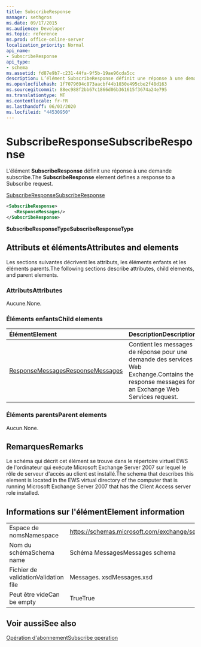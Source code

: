 ```yaml
---
title: SubscribeResponse
manager: sethgros
ms.date: 09/17/2015
ms.audience: Developer
ms.topic: reference
ms.prod: office-online-server
localization_priority: Normal
api_name:
- SubscribeResponse
api_type:
- schema
ms.assetid: fd87e9b7-c231-44fa-9f5b-19ae96cda5cc
description: L’élément SubscribeResponse définit une réponse à une demande subscribe.
ms.openlocfilehash: 1f7079694c873aacbf44b1030e495cbe2f48d163
ms.sourcegitcommit: 88ec988f2bb67c1866d06b361615f3674a24e795
ms.translationtype: MT
ms.contentlocale: fr-FR
ms.lasthandoff: 06/03/2020
ms.locfileid: "44530950"
---
```

# <a name="subscriberesponse"></a><span data-ttu-id="bb679-103">SubscribeResponse</span><span class="sxs-lookup"><span data-stu-id="bb679-103">SubscribeResponse</span></span>

<span data-ttu-id="bb679-104">L’élément **SubscribeResponse** définit une réponse à une demande subscribe.</span><span class="sxs-lookup"><span data-stu-id="bb679-104">The **SubscribeResponse** element defines a response to a Subscribe request.</span></span> 
  
[<span data-ttu-id="bb679-105">SubscribeResponse</span><span class="sxs-lookup"><span data-stu-id="bb679-105">SubscribeResponse</span></span>](subscriberesponse.md)
  
```xml
<SubscribeResponse>
   <ResponseMessages/>
</SubscribeResponse>
```

 <span data-ttu-id="bb679-106">**SubscribeResponseType**</span><span class="sxs-lookup"><span data-stu-id="bb679-106">**SubscribeResponseType**</span></span>
## <a name="attributes-and-elements"></a><span data-ttu-id="bb679-107">Attributs et éléments</span><span class="sxs-lookup"><span data-stu-id="bb679-107">Attributes and elements</span></span>

<span data-ttu-id="bb679-108">Les sections suivantes décrivent les attributs, les éléments enfants et les éléments parents.</span><span class="sxs-lookup"><span data-stu-id="bb679-108">The following sections describe attributes, child elements, and parent elements.</span></span>
  
### <a name="attributes"></a><span data-ttu-id="bb679-109">Attributs</span><span class="sxs-lookup"><span data-stu-id="bb679-109">Attributes</span></span>

<span data-ttu-id="bb679-110">Aucune.</span><span class="sxs-lookup"><span data-stu-id="bb679-110">None.</span></span>
  
### <a name="child-elements"></a><span data-ttu-id="bb679-111">Éléments enfants</span><span class="sxs-lookup"><span data-stu-id="bb679-111">Child elements</span></span>

|<span data-ttu-id="bb679-112">**Élément**</span><span class="sxs-lookup"><span data-stu-id="bb679-112">**Element**</span></span>|<span data-ttu-id="bb679-113">**Description**</span><span class="sxs-lookup"><span data-stu-id="bb679-113">**Description**</span></span>|
|:-----|:-----|
|[<span data-ttu-id="bb679-114">ResponseMessages</span><span class="sxs-lookup"><span data-stu-id="bb679-114">ResponseMessages</span></span>](responsemessages.md) <br/> |<span data-ttu-id="bb679-115">Contient les messages de réponse pour une demande des services Web Exchange.</span><span class="sxs-lookup"><span data-stu-id="bb679-115">Contains the response messages for an Exchange Web Services request.</span></span>  <br/> |
   
### <a name="parent-elements"></a><span data-ttu-id="bb679-116">Éléments parents</span><span class="sxs-lookup"><span data-stu-id="bb679-116">Parent elements</span></span>

<span data-ttu-id="bb679-117">Aucun.</span><span class="sxs-lookup"><span data-stu-id="bb679-117">None.</span></span>
  
## <a name="remarks"></a><span data-ttu-id="bb679-118">Remarques</span><span class="sxs-lookup"><span data-stu-id="bb679-118">Remarks</span></span>

<span data-ttu-id="bb679-119">Le schéma qui décrit cet élément se trouve dans le répertoire virtuel EWS de l'ordinateur qui exécute Microsoft Exchange Server 2007 sur lequel le rôle de serveur d'accès au client est installé.</span><span class="sxs-lookup"><span data-stu-id="bb679-119">The schema that describes this element is located in the EWS virtual directory of the computer that is running Microsoft Exchange Server 2007 that has the Client Access server role installed.</span></span>
  
## <a name="element-information"></a><span data-ttu-id="bb679-120">Informations sur l'élément</span><span class="sxs-lookup"><span data-stu-id="bb679-120">Element information</span></span>

|||
|:-----|:-----|
|<span data-ttu-id="bb679-121">Espace de noms</span><span class="sxs-lookup"><span data-stu-id="bb679-121">Namespace</span></span>  <br/> |https://schemas.microsoft.com/exchange/services/2006/messages  <br/> |
|<span data-ttu-id="bb679-122">Nom du schéma</span><span class="sxs-lookup"><span data-stu-id="bb679-122">Schema name</span></span>  <br/> |<span data-ttu-id="bb679-123">Schéma Messages</span><span class="sxs-lookup"><span data-stu-id="bb679-123">Messages schema</span></span>  <br/> |
|<span data-ttu-id="bb679-124">Fichier de validation</span><span class="sxs-lookup"><span data-stu-id="bb679-124">Validation file</span></span>  <br/> |<span data-ttu-id="bb679-125">Messages. xsd</span><span class="sxs-lookup"><span data-stu-id="bb679-125">Messages.xsd</span></span>  <br/> |
|<span data-ttu-id="bb679-126">Peut être vide</span><span class="sxs-lookup"><span data-stu-id="bb679-126">Can be empty</span></span>  <br/> |<span data-ttu-id="bb679-127">True</span><span class="sxs-lookup"><span data-stu-id="bb679-127">True</span></span>  <br/> |
   
## <a name="see-also"></a><span data-ttu-id="bb679-128">Voir aussi</span><span class="sxs-lookup"><span data-stu-id="bb679-128">See also</span></span>



[<span data-ttu-id="bb679-129">Opération d'abonnement</span><span class="sxs-lookup"><span data-stu-id="bb679-129">Subscribe operation</span></span>](subscribe-operation.md)

